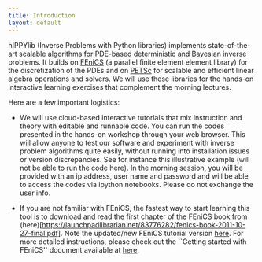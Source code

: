 ```yaml
---
title: Introduction
layout: default
---
```


hIPPYlib (Inverse Problems with Python libraries) implements state-of-the-art scalable algorithms
for PDE-based deterministic and Bayesian inverse problems.
It builds on [FEniCS](https://fenicsproject.org/) (a parallel finite element element library) for the discretization
of the PDEs and on [PETSc](https://www.mcs.anl.gov/petsc/) for scalable and efficient linear algebra operations and solvers.
We will use these libraries for the hands-on interactive learning exercises that complement the morning lectures.

Here are a few important logistics:

- We will use cloud-based interactive tutorials that mix instruction and theory with editable and runnable code.
You can run the codes presented in the hands-on workshop through your web browser.
This will allow anyone to test our software and experiment with inverse problem algorithms quite easily,
without running into installation issues or version discrepancies.
See for instance this illustrative example (will not be able to run the code here).
In the morning session, you will be provided with an ip address, user name and password and will be able to access
the codes via ipython notebooks. Please do not exchange the user info.

- If you are not familiar with FEniCS, the fastest way to start learning this tool is to download
and read the first chapter of the FEniCS book from (here)[https://launchpadlibrarian.net/83776282/fenics-book-2011-10-27-final.pdf].
Note the updated/new FEniCS tutorial version [here](http://hplgit.github.io/fenics-tutorial/doc/pub/fenics-tutorial-4print.pdf).
For more detailed instructions, please check out the ``Getting started with FEniCS'' document available at 
[here](http://faculty.ucmerced.edu/npetra/docs/).
